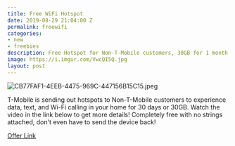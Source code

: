 ```yaml
---
title: Free WiFi Hotspot
date: 2019-08-29 21:04:00 Z
permalink: freewifi
categories:
- new
- freebies
description: Free Hotspot for Non-T-Mobile customers, 30GB for 1 month!
image: https://i.imgur.com/VwcQI5Q.jpg
layout: post
---
```


![CB77FAF1-4EEB-4475-969C-447156B15C15.jpeg](/uploads/CB77FAF1-4EEB-4475-969C-447156B15C15.jpeg)

T-Mobile is sending out hotspots to Non-T-Mobile customers to experience data, text, and Wi-Fi calling in your home for 30 days or 30GB. Watch the video in the link below to get more details! Completely free with no strings attached, don't even have to send the device back!

[Offer Link](https://www.t-mobile.com/offers/free-trial#)